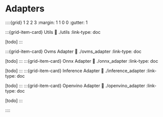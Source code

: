 # Adapters

::::{grid} 1 2 2 3
:margin: 1 1 0 0
:gutter: 1

:::{grid-item-card} Utils
:link: ./utils
:link-type: doc

[todo]
:::

:::{grid-item-card} Ovms Adapter
:link: ./ovms_adapter
:link-type: doc

[todo]
:::
:::{grid-item-card} Onnx Adapter
:link: ./onnx_adapter
:link-type: doc

[todo]
:::
:::{grid-item-card} Inference Adapter
:link: ./inference_adapter
:link-type: doc

[todo]
:::
:::{grid-item-card} Openvino Adapter
:link: ./openvino_adapter
:link-type: doc

[todo]
:::

::::
